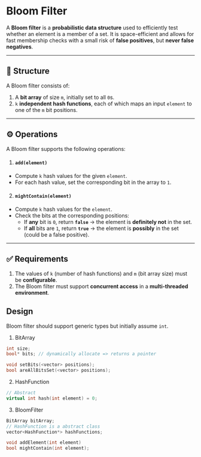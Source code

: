 # Bloom Filter

A **Bloom filter** is a **probabilistic data structure** used to efficiently test whether an element is a member of a set. It is space-efficient and allows for fast membership checks with a small risk of **false positives**, but **never false negatives**.

---

## 📐 Structure

A Bloom filter consists of:

1. A **bit array** of size `m`, initially set to all `0`s.
2. `k` **independent hash functions**, each of which maps an input `element` to one of the `m` bit positions.

---

## ⚙️ Operations

A Bloom filter supports the following operations:

1. #### `add(element)`

- Compute `k` hash values for the given `element`.
- For each hash value, set the corresponding bit in the array to `1`.

2. #### `mightContain(element)`

- Compute `k` hash values for the `element`.
- Check the bits at the corresponding positions:
  - If **any** bit is `0`, return **`false`** → the element is **definitely not** in the set.
  - If **all** bits are `1`, return **`true`** → the element is **possibly** in the set (could be a false positive).

---

## ✅ Requirements

1. The values of `k` (number of hash functions) and `m` (bit array size) must be **configurable**.
2. The Bloom filter must support **concurrent access** in a **multi-threaded environment**.

## Design
Bloom filter should support generic types but initially assume `int`.

1. BitArray
```cpp
int size;
bool* bits; // dynamically allocate => returns a pointer

void setBits(<vector> positions);
bool areAllBitsSet(<vector> positions);
```

2. HashFunction
```cpp
// Abstract
virtual int hash(int element) = 0;
```

3. BloomFilter
```cpp
BitArray bitArray;
// HashFunction is a abstract class
vector<HashFunction*> hashFunctions;

void addElement(int element)
bool mightContain(int element);
```
